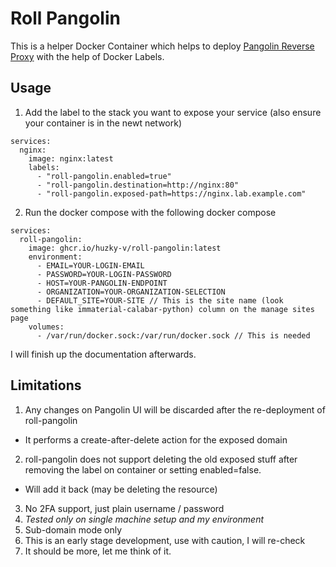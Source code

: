 # Roll Pangolin

This is a helper Docker Container which helps to deploy [Pangolin Reverse Proxy](https://github.com/fosrl/pangolin) with the help of Docker Labels.  

## Usage
1. Add the label to the stack you want to expose your service (also ensure your container is in the newt network)
```
services:
  nginx:
    image: nginx:latest
    labels:
      - "roll-pangolin.enabled=true"
      - "roll-pangolin.destination=http://nginx:80"
      - "roll-pangolin.exposed-path=https://nginx.lab.example.com"
```

2. Run the docker compose with the following docker compose
```
services:
  roll-pangolin:
    image: ghcr.io/huzky-v/roll-pangolin:latest
    environment:
      - EMAIL=YOUR-LOGIN-EMAIL
      - PASSWORD=YOUR-LOGIN-PASSWORD
      - HOST=YOUR-PANGOLIN-ENDPOINT
      - ORGANIZATION=YOUR-ORGANIZATION-SELECTION
      - DEFAULT_SITE=YOUR-SITE // This is the site name (look something like immaterial-calabar-python) column on the manage sites page
    volumes:
      - /var/run/docker.sock:/var/run/docker.sock // This is needed
```

I will finish up the documentation afterwards.

## Limitations
1. Any changes on Pangolin UI will be discarded after the re-deployment of roll-pangolin 
  - It performs a create-after-delete action for the exposed domain
2. roll-pangolin does not support deleting the old exposed stuff after removing the label on container or setting enabled=false.
  - Will add it back (may be deleting the resource)
3. No 2FA support, just plain username / password
4. *Tested only on single machine setup and my environment*
5. Sub-domain mode only
6. This is an early stage development, use with caution, I will re-check
7. It should be more, let me think of it.